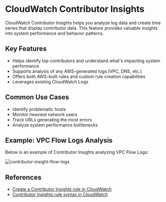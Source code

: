 # CloudWatch Contributor Insights

CloudWatch Contributor Insights helps you analyze log data and create time series that display contributor data. This feature provides valuable insights into system performance and behavior patterns.

## Key Features

- Helps identify top contributors and understand what's impacting system performance
- Supports analysis of any AWS-generated logs (VPC, DNS, etc.)
- Offers both AWS-built rules and custom rule creation capabilities
- Leverages existing CloudWatch Logs

## Common Use Cases

- Identify problematic hosts
- Monitor heaviest network users
- Track URLs generating the most errors
- Analyze system performance bottlenecks

## Example: VPC Flow Logs Analysis

Below is an example of Contributor Insights analyzing VPC Flow Logs:

![contributor-insight-flow-logs](/home/lewis/Workspaces/Personal/collect-knowledge/devops/aws/monitoring/cloudwatch/assets/2025-02-22-21-52-53.png)

## References

- [Create a Contributor Insights rule in CloudWatch](https://docs.aws.amazon.com/AmazonCloudWatch/latest/monitoring/ContributorInsights-CreateRule.html)
- [Contributor Insights rule syntax in CloudWatch](https://docs.aws.amazon.com/AmazonCloudWatch/latest/monitoring/ContributorInsights-RuleSyntax.html)

